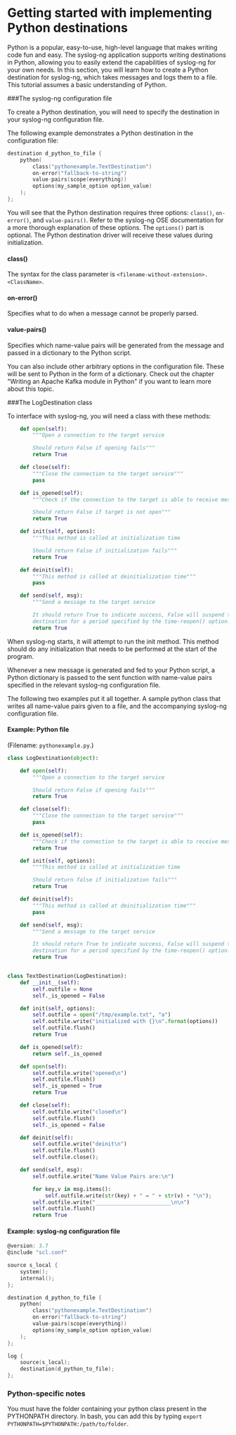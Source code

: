 # Getting started with implementing Python destinations

Python is a popular, easy-to-use, high-level language that makes writing code fun and easy. The syslog-ng application supports writing destinations in Python, allowing you to easily extend the capabilities of syslog-ng for your own needs. In this section, you will learn how to create a Python destination for syslog-ng, which takes messages and logs them to a file. This tutorial assumes a basic understanding of Python.

###The syslog-ng configuration file

To create a Python destination, you will need to specify the destination in your syslog-ng configuration file.

The following example demonstrates a Python destination in the configuration file:

```c
destination d_python_to_file {
    python(
        class("pythonexample.TextDestination")
        on-error("fallback-to-string")
        value-pairs(scope(everything))
        options(my_sample_option option_value)
    );
};
```

You will see that the Python destination requires three options: `class()`, `on-error()`, and `value-pairs()`. Refer to the syslog-ng OSE documentation for a more thorough explanation of these options. The `options()` part is optional. The Python destination driver will receive these values during initialization.

#### class()

The syntax for the class parameter is `<filename-without-extension>.<ClassName>`.

#### on-error()

Specifies what to do when a message cannot be properly parsed.

#### value-pairs()

Specifies which name-value pairs will be generated from the message and passed in a dictionary to the Python script.

You can also include other arbitrary options in the configuration file. These will be sent to Python in the form of a dictionary. Check out the chapter "Writing an Apache Kafka module in Python" if you want to learn more about this topic.

###The LogDestination class

To interface with syslog-ng, you will need a class with these methods:

```python
    def open(self):
        """Open a connection to the target service

        Should return False if opening fails"""
        return True

    def close(self):
        """Close the connection to the target service"""
        pass

    def is_opened(self):
        """Check if the connection to the target is able to receive messages

        Should return False if target is not open"""
        return True

    def init(self, options):
        """This method is called at initialization time

        Should return False if initialization fails"""
        return True

    def deinit(self):
        """This method is called at deinitialization time"""
        pass

    def send(self, msg):
        """Send a message to the target service

        It should return True to indicate success, False will suspend the
        destination for a period specified by the time-reopen() option."""
        return True
```

When syslog-ng starts, it will attempt to run the init method. This method should do any initialization that needs to be performed at the start of the program.

Whenever a new message is generated and fed to your Python script, a Python dictionary is passed to the sent function with name-value pairs specified in the relevant syslog-ng configuration file.

The following two examples put it all together. A sample python class that writes all name-value pairs given to a file, and the accompanying syslog-ng configuration file.

#### Example: Python file ####

(Filename: `pythonexample.py`.)

```python
class LogDestination(object):

    def open(self):
        """Open a connection to the target service

        Should return False if opening fails"""
        return True

    def close(self):
        """Close the connection to the target service"""
        pass

    def is_opened(self):
        """Check if the connection to the target is able to receive messages"""
        return True

    def init(self, options):
        """This method is called at initialization time

        Should return false if initialization fails"""
        return True

    def deinit(self):
        """This method is called at deinitialization time"""
        pass

    def send(self, msg):
        """Send a message to the target service

        It should return True to indicate success, False will suspend the
        destination for a period specified by the time-reopen() option."""
        return True


class TextDestination(LogDestination):
    def __init__(self):
        self.outfile = None
        self._is_opened = False

    def init(self, options):
        self.outfile = open("/tmp/example.txt", "a")
        self.outfile.write("initialized with {}\n".format(options))
        self.outfile.flush()
        return True

    def is_opened(self):
        return self._is_opened

    def open(self):
        self.outfile.write("opened\n")
        self.outfile.flush()
        self._is_opened = True
        return True

    def close(self):
        self.outfile.write("closed\n")
        self.outfile.flush()
        self._is_opened = False

    def deinit(self):
        self.outfile.write("deinit\n")
        self.outfile.flush()
        self.outfile.close();

    def send(self, msg):
        self.outfile.write("Name Value Pairs are:\n")

        for key,v in msg.items():
            self.outfile.write(str(key) + " = " + str(v) + "\n");
        self.outfile.write("________________________\n\n")
        self.outfile.flush()
        return True
```
#### Example: syslog-ng configuration file ####
```c
@version: 3.7
@include "scl.conf"

source s_local {
    system();
    internal();
};

destination d_python_to_file {
    python(
        class("pythonexample.TextDestination")
        on-error("fallback-to-string")
        value-pairs(scope(everything))
        options(my_sample_option option_value)
    );
};

log {
    source(s_local);
    destination(d_python_to_file);
};
```

### Python-specific notes
You must have the folder containing your python class present in the PYTHONPATH directory. In bash, you can add this by typing `export PYTHONPATH=$PYTHONPATH:/path/to/folder`.
